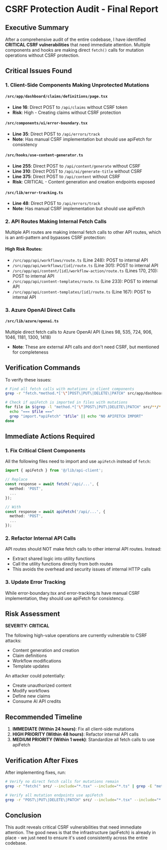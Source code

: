 # CSRF Protection Audit - Final Report

## Executive Summary

After a comprehensive audit of the entire codebase, I have identified **CRITICAL CSRF vulnerabilities** that need immediate attention. Multiple components and hooks are making direct `fetch()` calls for mutation operations without CSRF protection.

## Critical Issues Found

### 1. Client-Side Components Making Unprotected Mutations

#### `/src/app/dashboard/claims/definitions/page.tsx`
- **Line 16**: Direct POST to `/api/claims` without CSRF token
- **Risk**: High - Creating claims without CSRF protection

#### `/src/components/ui/error-boundary.tsx`
- **Line 35**: Direct POST to `/api/errors/track` 
- **Note**: Has manual CSRF implementation but should use apiFetch for consistency

#### `/src/hooks/use-content-generator.ts`
- **Line 255**: Direct POST to `/api/content/generate` without CSRF
- **Line 310**: Direct POST to `/api/ai/generate-title` without CSRF
- **Line 375**: Direct POST to `/api/content` without CSRF
- **Risk**: CRITICAL - Content generation and creation endpoints exposed

#### `/src/lib/error-tracking.ts`
- **Line 48**: Direct POST to `/api/errors/track`
- **Note**: Has manual CSRF implementation but should use apiFetch

### 2. API Routes Making Internal Fetch Calls

Multiple API routes are making internal fetch calls to other API routes, which is an anti-pattern and bypasses CSRF protection:

#### High Risk Routes:
- `/src/app/api/workflows/route.ts` (Line 248): POST to internal API
- `/src/app/api/workflows/[id]/route.ts` (Line 301): POST to internal API
- `/src/app/api/content/[id]/workflow-action/route.ts` (Lines 170, 210): POST to internal API
- `/src/app/api/content-templates/route.ts` (Line 233): POST to internal API
- `/src/app/api/content-templates/[id]/route.ts` (Line 167): POST to internal API

### 3. Azure OpenAI Direct Calls

#### `/src/lib/azure/openai.ts`
Multiple direct fetch calls to Azure OpenAI API (Lines 98, 535, 724, 906, 1046, 1181, 1300, 1418)
- **Note**: These are external API calls and don't need CSRF, but mentioned for completeness

## Verification Commands

To verify these issues:

```bash
# Find all fetch calls with mutations in client components
grep -r "fetch.*method.*['\"]POST\|PUT\|DELETE\|PATCH" src/app/dashboard src/components src/hooks --include="*.tsx" --include="*.ts"

# Check if apiFetch is imported in files with mutations
for file in $(grep -l "method.*['\"]POST\|PUT\|DELETE\|PATCH" src/**/*.tsx); do
  echo "=== $file ==="
  grep "import.*apiFetch" "$file" || echo "NO APIFETCH IMPORT"
done
```

## Immediate Actions Required

### 1. Fix Critical Client Components

All the following files need to import and use `apiFetch` instead of `fetch`:

```typescript
import { apiFetch } from '@/lib/api-client';

// Replace
const response = await fetch('/api/...', {
  method: 'POST',
  ...
});

// With
const response = await apiFetch('/api/...', {
  method: 'POST',
  ...
});
```

### 2. Refactor Internal API Calls

API routes should NOT make fetch calls to other internal API routes. Instead:
- Extract shared logic into utility functions
- Call the utility functions directly from both routes
- This avoids the overhead and security issues of internal HTTP calls

### 3. Update Error Tracking

While error-boundary.tsx and error-tracking.ts have manual CSRF implementation, they should use apiFetch for consistency.

## Risk Assessment

**SEVERITY: CRITICAL**

The following high-value operations are currently vulnerable to CSRF attacks:
- Content generation and creation
- Claim definitions
- Workflow modifications
- Template updates

An attacker could potentially:
- Create unauthorized content
- Modify workflows
- Define new claims
- Consume AI API credits

## Recommended Timeline

1. **IMMEDIATE (Within 24 hours)**: Fix all client-side mutations
2. **HIGH PRIORITY (Within 48 hours)**: Refactor internal API calls
3. **MEDIUM PRIORITY (Within 1 week)**: Standardize all fetch calls to use apiFetch

## Verification After Fixes

After implementing fixes, run:

```bash
# Verify no direct fetch calls for mutations remain
grep -r "fetch(" src/ --include="*.tsx" --include="*.ts" | grep -E "method.*['\"]?(POST|PUT|DELETE|PATCH)" | grep -v "apiFetch" | grep -v "Azure" | grep -v "external"

# Verify all mutation endpoints use apiFetch
grep -r "POST\|PUT\|DELETE\|PATCH" src/ --include="*.tsx" --include="*.ts" | grep -B2 -A2 "fetch("
```

## Conclusion

This audit reveals critical CSRF vulnerabilities that need immediate attention. The good news is that the infrastructure (apiFetch) is already in place - we just need to ensure it's used consistently across the entire codebase.